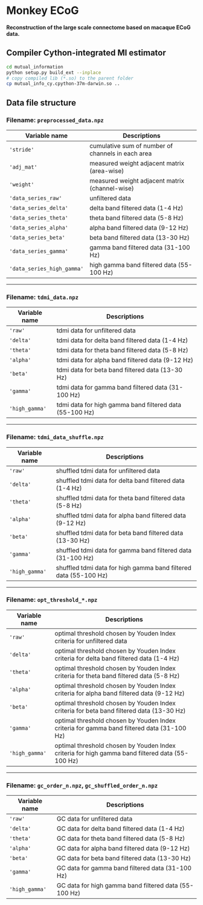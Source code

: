 # Monkey ECoG

**Reconstruction of the large scale connectome based on macaque ECoG data.**

## Compiler Cython-integrated MI estimator

```bash
cd mutual_information
python setup.py build_ext --inplace
# copy compiled lib (*.so) to the parent folder
cp mutual_info_cy.cpython-37m-darwin.so ..
```

## Data file structure

### Filename: `preprocessed_data.npz`
| Variable name            | Descriptions                                     |
| ------------------------ | ------------------------------------------------ |
|`'stride'                `| cumulative sum of number of channels in each area|
|`'adj_mat'               `| measured weight adjacent matrix (area-wise)      |
|`'weight'                `| measured weight adjacent matrix (channel-wise)   |
|`'data_series_raw'       `| unfiltered data                                  |
|`'data_series_delta'     `| delta band filtered data  (1-4 Hz)               |
|`'data_series_theta'     `| theta band filtered data  (5-8 Hz)               |
|`'data_series_alpha'     `| alpha band filtered data  (9-12 Hz)              |
|`'data_series_beta'      `| beta  band filtered data  (13-30 Hz)             |
|`'data_series_gamma'     `| gamma band filtered data  (31-100 Hz)            |
|`'data_series_high_gamma'`| high gamma band filtered data  (55-100 Hz)       |

---
### Filename: `tdmi_data.npz`
| Variable name | Descriptions                                             |
| ------------- | -------------------------------------------------------- |
|`'raw'       ` | tdmi data for unfiltered data                            |
|`'delta'     ` | tdmi data for delta band filtered data  (1-4 Hz)         |
|`'theta'     ` | tdmi data for theta band filtered data  (5-8 Hz)         |
|`'alpha'     ` | tdmi data for alpha band filtered data  (9-12 Hz)        |
|`'beta'      ` | tdmi data for beta  band filtered data  (13-30 Hz)       |
|`'gamma'     ` | tdmi data for gamma band filtered data  (31-100 Hz)      |
|`'high_gamma'` | tdmi data for high gamma band filtered data  (55-100 Hz) |

---
### Filename: `tdmi_data_shuffle.npz`
| Variable name | Descriptions                                                      |
| ------------- | ----------------------------------------------------------------- |
|`'raw'       ` | shuffled tdmi data for unfiltered data                            |
|`'delta'     ` | shuffled tdmi data for delta band filtered data  (1-4 Hz)         |
|`'theta'     ` | shuffled tdmi data for theta band filtered data  (5-8 Hz)         |
|`'alpha'     ` | shuffled tdmi data for alpha band filtered data  (9-12 Hz)        |
|`'beta'      ` | shuffled tdmi data for beta  band filtered data  (13-30 Hz)       |
|`'gamma'     ` | shuffled tdmi data for gamma band filtered data  (31-100 Hz)      |
|`'high_gamma'` | shuffled tdmi data for high gamma band filtered data  (55-100 Hz) |

---
### Filename: `opt_threshold_*.npz`
| Variable name | Descriptions                                                                                     |
| ------------- | ------------------------------------------------------------------------------------------------ |
|`'raw'       ` | optimal threshold chosen by Youden Index criteria for unfiltered data                            |
|`'delta'     ` | optimal threshold chosen by Youden Index criteria for delta band filtered data  (1-4 Hz)         |
|`'theta'     ` | optimal threshold chosen by Youden Index criteria for theta band filtered data  (5-8 Hz)         |
|`'alpha'     ` | optimal threshold chosen by Youden Index criteria for alpha band filtered data  (9-12 Hz)        |
|`'beta'      ` | optimal threshold chosen by Youden Index criteria for beta  band filtered data  (13-30 Hz)       |
|`'gamma'     ` | optimal threshold chosen by Youden Index criteria for gamma band filtered data  (31-100 Hz)      |
|`'high_gamma'` | optimal threshold chosen by Youden Index criteria for high gamma band filtered data  (55-100 Hz) |

---
### Filename: `gc_order_n.npz`, `gc_shuffled_order_n.npz`
| Variable name | Descriptions                                                      |
| ------------- | ----------------------------------------------------------------- |
|`'raw'       ` | GC data for unfiltered data                                       |
|`'delta'     ` | GC data for delta band filtered data  (1-4 Hz)                    |
|`'theta'     ` | GC data for theta band filtered data  (5-8 Hz)                    |
|`'alpha'     ` | GC data for alpha band filtered data  (9-12 Hz)                   |
|`'beta'      ` | GC data for beta  band filtered data  (13-30 Hz)                  |
|`'gamma'     ` | GC data for gamma band filtered data  (31-100 Hz)                 |
|`'high_gamma'` | GC data for high gamma band filtered data  (55-100 Hz)            |
